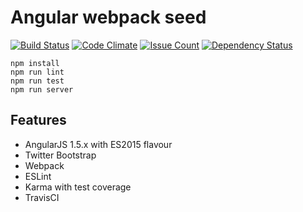 # Angular webpack seed

[![Build Status](https://travis-ci.org/lucassus/angular-webpack-seed.svg?branch=master)](https://travis-ci.org/lucassus/angular-webpack-seed)
[![Code Climate](https://codeclimate.com/github/lucassus/angular-webpack-seed/badges/gpa.svg)](https://codeclimate.com/github/lucassus/angular-webpack-seed)
[![Issue Count](https://codeclimate.com/github/lucassus/angular-webpack-seed/badges/issue_count.svg)](https://codeclimate.com/github/lucassus/angular-webpack-seed)
[![Dependency Status](https://gemnasium.com/lucassus/angular-webpack-seed.svg)](https://gemnasium.com/lucassus/angular-webpack-seed)


```
npm install
npm run lint
npm run test
npm run server
```

## Features

* AngularJS 1.5.x with ES2015 flavour
* Twitter Bootstrap
* Webpack
* ESLint
* Karma with test coverage
* TravisCI
